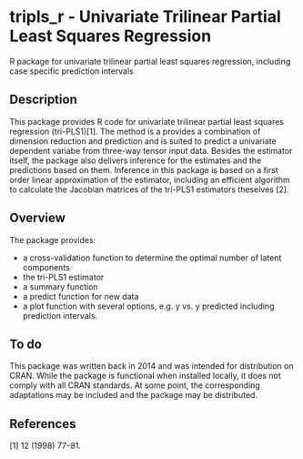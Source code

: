 # tripls_r - Univariate Trilinear Partial Least Squares Regression
R package for univariate trilinear partial least squares regression, including case specific prediction intervals

Description
-----------
This package provides R code for univariate trilinear partial least squares regression (tri-PLS1)[1]. The method is a provides a combination of dimension reduction and prediction and is suited to predict a univariate dependent variabe from three-way tensor input data. Besides the estimator itself, the package also delivers inference for the estimates and the predictions based on them. Inference in this package is based on a first order linear approximation of the estimator, including an efficient algorithm to calculate the Jacobian matrices of the tri-PLS1 estimators theselves [2]. 

Overview
--------
The package provides: 
- a cross-validation function to determine the optimal number of latent components 
- the tri-PLS1 estimator 
- a summary function 
- a predict function for new data
- a plot function with several options, e.g. y vs. y predicted including prediction intervals.  

To do
-----
This package was written back in 2014 and was intended for distribution on CRAN. While the package is functional when installed locally, it does not comply with all CRAN standards. At some point, the corresponding adaptations may be included and the package may be distributed. 

References
----------
[1] 12 (1998) 77–81.
